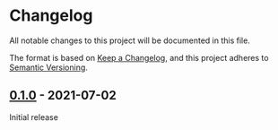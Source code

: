 # Changelog
All notable changes to this project will be documented in this file.

The format is based on [Keep a Changelog](https://keepachangelog.com/en/1.0.0/),
and this project adheres to [Semantic Versioning](https://semver.org/spec/v2.0.0.html).

## [0.1.0] - 2021-07-02

Initial release

[0.1.0]: https://github.com/biblibre/omeka-s-module-PyramidImageBuilder/releases/tag/v0.1.0
